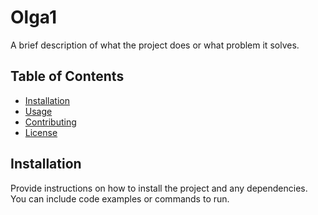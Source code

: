 # Olga1

A brief description of what the project does or what problem it solves.

## Table of Contents

- [Installation](#installation)
- [Usage](#usage)
- [Contributing](#contributing)
- [License](#license)

## Installation

Provide instructions on how to install the project and any dependencies. You can include code examples or commands to run.

